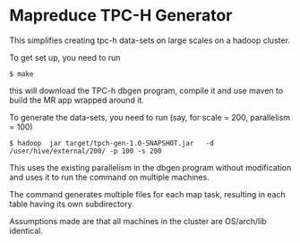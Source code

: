 Mapreduce TPC-H Generator
=========================

This simplifies creating tpc-h data-sets on large scales on a hadoop cluster.

To get set up, you need to run

	$ make 

this will download the TPC-h dbgen program, compile it and use maven to build the MR app wrapped around it.

To generate the data-sets, you need to run (say, for scale = 200, parallelism = 100)

	$ hadoop  jar target/tpch-gen-1.0-SNAPSHOT.jar   -d /user/hive/external/200/ -p 100 -s 200 

This uses the existing parallelism in the dbgen program without modification and uses it to run the command on multiple machines.

The command generates multiple files for each map task, resulting in each table having its own subdirectory.

Assumptions made are that all machines in the cluster are OS/arch/lib identical.
